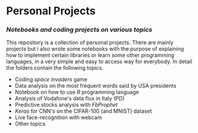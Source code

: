 # Personal Projects
### *Notebooks and coding projects on various topics*

This repository is a collection of personal projects. There are mainly projects but i also wrote some notebooks with the purpose of explaining how to implement certain libraries or learn some other programming languages, in a very simple and easy to access way for everybody. 
In detail the folders contain the following topics.


- Coding *space invaders* game
- Data analysis on the most frequent words said by USA presidents
- Notebook on how to use *R* programming language
- Analysis of Vodafone's data flux in Italy (PD)
- Predictive stocks analysis with *FbProphet*
- *Keras* for CNN's on the CIFAR-100 (and MNIST) dataset
- Live face-recognition with webcam
- Other topics
